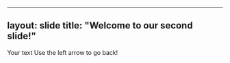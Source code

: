  
--- 
layout: slide 
title: "Welcome to our second slide!" 
--- 
Your text 
Use the left arrow to go back!

